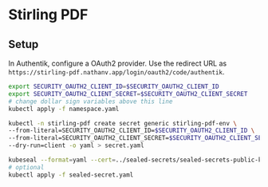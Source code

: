 # Stirling PDF

## Setup

In Authentik, configure a OAuth2 provider. Use the redirect URL as
`https://stirling-pdf.nathanv.app/login/oauth2/code/authentik`.

```bash
export SECURITY_OAUTH2_CLIENT_ID=$SECURITY_OAUTH2_CLIENT_ID
export SECURITY_OAUTH2_CLIENT_SECRET=$SECURITY_OAUTH2_CLIENT_SECRET
# change dollar sign variables above this line
kubectl apply -f namespace.yaml

kubectl -n stirling-pdf create secret generic stirling-pdf-env \
--from-literal=SECURITY_OAUTH2_CLIENT_ID=$SECURITY_OAUTH2_CLIENT_ID \
--from-literal=SECURITY_OAUTH2_CLIENT_SECRET=$SECURITY_OAUTH2_CLIENT_SECRET \
--dry-run=client -o yaml > secret.yaml

kubeseal --format=yaml --cert=../sealed-secrets/sealed-secrets-public-key.pem < secret.yaml > sealed-secret.yaml
# optional
kubectl apply -f sealed-secret.yaml
```

